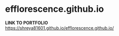 # efflorescence.github.io

<b>LINK TO PORTFOLIO</b><br>
<a href="https://shreya81601.github.io/efflorescence.github.io" target="blank">https://shreya81601.github.io/efflorescence.github.io/</a>
